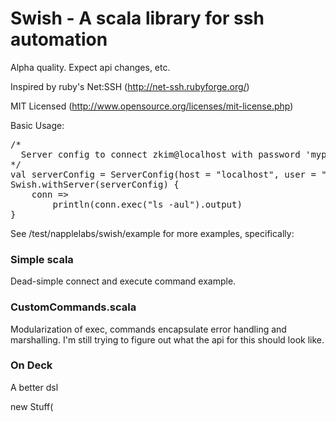 Swish - A scala library for ssh automation
==========================================

Alpha quality. Expect api changes, etc.

Inspired by ruby's Net:SSH (http://net-ssh.rubyforge.org/)

MIT Licensed (http://www.opensource.org/licenses/mit-license.php)

Basic Usage:
<pre>
/*
  Server config to connect zkim@localhost with password 'mypass'
*/
val serverConfig = ServerConfig(host = "localhost", user = "zkim", password = "mypass")
Swish.withServer(serverConfig) {
    conn =>
        println(conn.exec("ls -aul").output)
}
</pre>


See /test/napplelabs/swish/example for more examples, specifically:

### Simple scala
Dead-simple connect and execute command example.

### CustomCommands.scala
Modularization of exec, commands encapsulate error handling and marshalling.  I'm still trying to figure out what the api for this should look like.

### On Deck
A better dsl


new Stuff(
